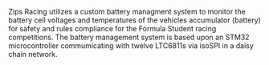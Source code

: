 Zips Racing utilizes a custom battery managment system to monitor the battery cell voltages and temperatures of the vehicles accumulator (battery) for safety and rules compliance for the Formula Student racing competitions. The battery management system is based upon an STM32 microcontroller commumicating with twelve LTC6811s via isoSPI in a daisy chain network. 
